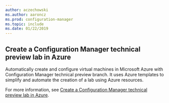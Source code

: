 ```yaml
---
author: aczechowski
ms.author: aaroncz
ms.prod: configuration-manager
ms.topic: include
ms.date: 01/22/2019
---
```


## <a name="bkmk_azurevm"></a> Create a Configuration Manager technical preview lab in Azure
<!--3556017-->

Automatically create and configure virtual machines in Microsoft Azure with Configuration Manager technical preview branch. It uses Azure templates to simplify and automate the creation of a lab using Azure resources.

For more information, see [Create a Configuration Manager technical preview lab in Azure](/sccm/core/get-started/azure-template). 

